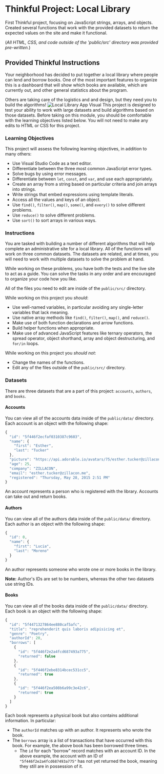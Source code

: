 # Thinkful Project: Local Library
First Thinkful project, focusing on JavaScript strings, arrays, and objects. Created several functions that work with the provided datasets to return the expected values on the site and make it functional.

(*All HTML, CSS, and code outside of the 'public/src' directory was provided pre-written.*)

## Provided Thinkful Instructions
Your neighborhood has decided to put together a local library where people can lend and borrow books. One of the most important features to organize this is a dashboard that will show which books are available, which are currently out, and other general statistics about the program.

Others are taking care of the logistics and and design, but they need you to build the algorithms!
![Local Library App Visual](https://res.cloudinary.com/strive/image/upload/w_1000,h_1000,c_limit/dbceba600cf3b60ac7277c56ea9243b8-image.png)
This project is designed to test your ability to work with large datasets and build algorithms based on those datasets. Before taking on this module, you should be comfortable with the learning objectives listed below. You will not need to make any edits to HTML or CSS for this project.

### Learning Objectives
This project will assess the following learning objectives, in addition to many others:

- Use Visual Studio Code as a text editor.
- Differentiate between the three most common JavaScript error types.
- Solve bugs by using error messages.
- Differentiate between `let`, `const`, and `var`, and use each appropriately.
- Create an array from a string based on particular criteria and join arrays into strings.
- Write strings that embed expressions using template literals.
- Access all the values and keys of an object.
- Use `find()`, `filter()`, `map()`, `some()`, and `every()` to solve different problems.
- Use `reduce()` to solve different problems.
- Use `sort()` to sort arrays in various ways.

### Instructions
You are tasked with building a number of different algorithms that will help complete an administrative site for a local library. All of the functions will work on three common datasets. The datasets are related, and at times, you will need to work with multiple datasets to solve the problem at hand.

While working on these problems, you have both the tests and the live site to act as a guide. You can solve the tasks in any order and are encouraged to organize your code how you like.

All of the files you need to edit are inside of the `public/src/` directory.

While working on this project you *should*:
- Use well-named variables, in particular avoiding any single-letter variables that lack meaning.
- Use native array methods like `find()`, `filter()`, `map()`, and `reduce()`.
- Make use of both function declarations and arrow functions.
- Build helper functions when appropriate.
- Make use of advanced JavaScript features like ternary operators, the spread operator, object shorthand, array and object destructuring, and `for/in` loops.

While working on this project you *should not*:
- Change the names of the functions.
- Edit any of the files outside of the `public/src/` directory.

### Datasets
There are three datasets that are a part of this project: `accounts`, `authors`, and `books`.

#### Accounts
You can view all of the accounts data inside of the `public/data/` directory. Each account is an object with the following shape:
```javascript
{
  "id": "5f446f2ecfaf0310387c9603",
  "name": {
    "first": "Esther",
    "last": "Tucker"
  },
  "picture": "https://api.adorable.io/avatars/75/esther.tucker@zillacon.me",
  "age": 25,
  "company": "ZILLACON",
  "email": "esther.tucker@zillacon.me",
  "registered": "Thursday, May 28, 2015 2:51 PM"
}
```
An account represents a person who is registered with the library. Accounts can take out and return books.

#### Authors
You can view all of the authors data inside of the `public/data/` directory. Each author is an object with the following shape:
```javascript
{
  "id": 0,
  "name": {
    "first": "Lucia",
    "last": "Moreno"
  }
}
```
An author represents someone who wrote one or more books in the library.

**Note:** Author's IDs are set to be numbers, whereas the other two datasets use string IDs.

#### Books
You can view all of the books data inside of the `public/data/` directory. Each book is an object with the following shape:
```javascript
{
  "id": "5f4471327864ee880caf5afc",
  "title": "reprehenderit quis laboris adipisicing et",
  "genre": "Poetry",
  "authorId": 20,
  "borrows": [
    {
      "id": "5f446f2e2a4fcd687493a775",
      "returned": false
    },
    {
      "id": "5f446f2ebe8314bcec531cc5",
      "returned": true
    },
    {
      "id": "5f446f2ea508b6a99c3e42c6",
      "returned": true
    }
  ]
}
```
Each book represents a physical book but also contains additional information. In particular:
- The `authorId` matches up with an author. It represents who wrote the book.
- The `borrows` array is a list of transactions that have occurred with this book. For example, the above book has been borrowed three times.
  - The `id` for each "borrow" record matches with an account ID. In the above example, the account with an ID of `"5f446f2e2a4fcd687493a775"` has not yet returned the book, meaning they still are in possession of it.
